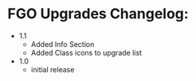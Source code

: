 # FGO Upgrades Changelog:
- 1.1
    - Added Info Section
    - Added Class icons to upgrade list
- 1.0
    - initial release
